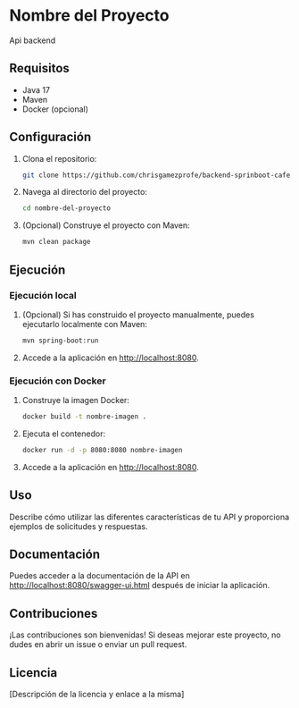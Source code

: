 # Nombre del Proyecto

Api backend

## Requisitos

- Java 17
- Maven
- Docker (opcional)

## Configuración

1. Clona el repositorio:

    ```bash
    git clone https://github.com/chrisgamezprofe/backend-sprinboot-cafe-solid-cleancode.git
    ```

2. Navega al directorio del proyecto:

    ```bash
    cd nombre-del-proyecto
    ```

3. (Opcional) Construye el proyecto con Maven:

    ```bash
    mvn clean package
    ```

## Ejecución

### Ejecución local

1. (Opcional) Si has construido el proyecto manualmente, puedes ejecutarlo localmente con Maven:

    ```bash
    mvn spring-boot:run
    ```

2. Accede a la aplicación en [http://localhost:8080](http://localhost:8080).

### Ejecución con Docker

1. Construye la imagen Docker:

    ```bash
    docker build -t nombre-imagen .
    ```

2. Ejecuta el contenedor:

    ```bash
    docker run -d -p 8080:8080 nombre-imagen
    ```

3. Accede a la aplicación en [http://localhost:8080](http://localhost:8080).

## Uso

Describe cómo utilizar las diferentes características de tu API y proporciona ejemplos de solicitudes y respuestas.

## Documentación

Puedes acceder a la documentación de la API en [http://localhost:8080/swagger-ui.html](http://localhost:8080/swagger-ui.html) después de iniciar la aplicación.

## Contribuciones

¡Las contribuciones son bienvenidas! Si deseas mejorar este proyecto, no dudes en abrir un issue o enviar un pull request.

## Licencia

[Descripción de la licencia y enlace a la misma]
